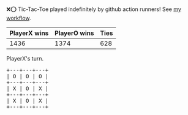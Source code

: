 :x::o: Tic-Tac-Toe played indefinitely by github action runners! See [my workflow](.github/workflows/play.yaml).

|PlayerX wins|PlayerO wins|Ties|
|-|-|-|
|1436|1374|628|

PlayerX's turn.

<pre>
+---+---+---+
| O | O | O |
+---+---+---+
| X | O | X |
+---+---+---+
| X | O | X |
+---+---+---+
</pre>